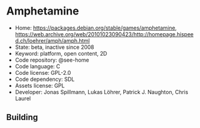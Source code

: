 # Amphetamine

- Home: https://packages.debian.org/stable/games/amphetamine, https://web.archive.org/web/20101023090423/http://homepage.hispeed.ch/loehrer/amph/amph.html
- State: beta, inactive since 2008
- Keyword: platform, open content, 2D
- Code repository: @see-home
- Code language: C
- Code license: GPL-2.0
- Code dependency: SDL
- Assets license: GPL
- Developer: Jonas Spillmann, Lukas Löhrer, Patrick J. Naughton, Chris Laurel

## Building
